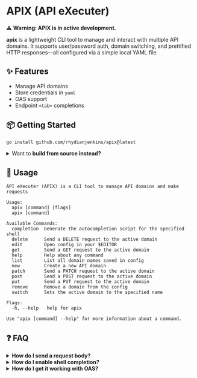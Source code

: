 # APIX (API eXecuter)

⚠️ **Warning: APIX is in active development.**

**apix** is a lightweight CLI tool to manage and interact with multiple API domains. It supports user/password auth, domain switching, and prettified HTTP responses—all configured via a simple local YAML file.

## ✨ Features

- Manage API domains
- Store credentials in `yaml`
- OAS support
- Endpoint `<tab>` completions

## 📦 Getting Started

```sh
go install github.com/rhydianjenkins/apix@latest
```

<details>
<summary>Want to <strong>build from source instead?</strong></summary>

```sh
# fetch the project
git clone https://github.com/rhydianjenkins/apix && cd apix

# then build from source
go build -o apix && ./apix

# or run with nix
nix run
```

</details>

## 🚀 Usage

```
API eXecuter (APIX) is a CLI tool to manage API domains and make requests

Usage:
  apix [command] [flags]
  apix [command]

Available Commands:
  completion  Generate the autocompletion script for the specified shell
  delete      Send a DELETE request to the active domain
  edit        Open config in your $EDITOR
  get         Send a GET request to the active domain
  help        Help about any command
  list        List all domain names saved in config
  new         Create a new API domain
  patch       Send a PATCH request to the active domain
  post        Send a POST request to the active domain
  put         Send a PUT request to the active domain
  remove      Remove a domain from the config
  switch      Sets the active domain to the specified name

Flags:
  -h, --help   help for apix

Use "apix [command] --help" for more information about a command.
```

## ❓ FAQ

<details>
<summary><strong>How do I send a request body?</strong></summary>

`apix` aims to make use of pipelines as much as possible and takes the request body from `stdin`.

```sh
# Make a POST request to {base}/users with `my_req_body.json` as a body
cat my_req_body.json | apix post /users
```
</details>

<details>
<summary><strong>How do I enable shell completion?</strong></summary>

If you haven't already, add your completion directory to `fpath`:

```sh
# in .zshrc, or wherever
fpath=($HOME/.local/zsh-completions $fpath)
compinit
```

Then generate the completion script:

```sh
# if you're using zsh...
apix completion zsh > ~/.local/zsh-completions/_apix
```
</details>

<details>
<summary><strong>How do I get it working with OAS?</strong></summary>

`APIX` can do:

- `json` and `yaml` spec formats
- openapi versions `3.0.0` and `3.1.0`
- remote and local specs

You can specify which spec belongs to which domain in config:

```sh
apix new myapi https://api.example.com --oas "https://api.example.domain/myOAS.json"
# ... or
apix new myapi https://api.example.com --oas "/local/path/to/myOAS.yaml"
```

Assuming you've set up shell completions, you should be able to `<tab>` complete your endpoints!

</details>

